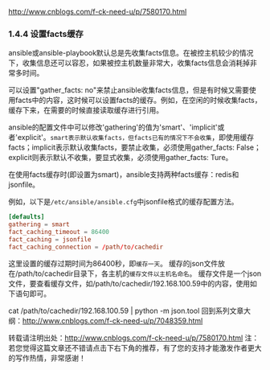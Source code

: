 

http://www.cnblogs.com/f-ck-need-u/p/7580170.html

### 1.4.4 设置facts缓存

ansible或ansible-playbook默认总是先收集facts信息。在被控主机较少的情况下，收集信息还可以容忍，如果被控主机数量非常大，收集facts信息会消耗掉非常多时间。

可以设置"gather_facts: no"来禁止ansible收集facts信息，但是有时候又需要使用facts中的内容，这时候可以设置facts的缓存。例如，在空闲的时候收集facts，缓存下来，在需要的时候直接读取缓存进行引用。

ansible的配置文件中可以修改'gathering'的值为'smart'、'implicit'或者'explicit'。`smart表示默认收集facts，但facts已有的情况下不会收集`，即使用缓存facts；implicit表示默认收集facts，要禁止收集，必须使用gather_facts: False；explicit则表示默认不收集，要显式收集，必须使用gather_facts: Ture。

在使用facts缓存时(即设置为smart)，ansible支持两种facts缓存：redis和jsonfile。

例如，以下是`/etc/ansible/ansible.cfg`中jsonfile格式的缓存配置方法。

```conf
[defaults]
gathering = smart
fact_caching_timeout = 86400
fact_caching = jsonfile
fact_caching_connection = /path/to/cachedir
```
这里设置的缓存过期时间为86400秒，即`缓存一天`。
缓存的json文件放在/path/to/cachedir目录下，各主机的`缓存文件以主机名命名`。
缓存文件是一个json文件，要查看缓存文件，如/path/to/cachedir/192.168.100.59中的内容，使用如下语句即可。

cat /path/to/cachedir/192.168.100.59 | python -m json.tool
回到系列文章大纲：http://www.cnblogs.com/f-ck-need-u/p/7048359.html

转载请注明出处：http://www.cnblogs.com/f-ck-need-u/p/7580170.html
注：若您觉得这篇文章还不错请点击下右下角的推荐，有了您的支持才能激发作者更大的写作热情，非常感谢！
